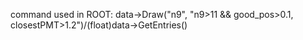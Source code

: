 command used in ROOT:
	data->Draw("n9", "n9>11 && good_pos>0.1, closestPMT>1.2")/(float)data->GetEntries()

